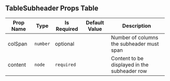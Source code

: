 ## TableSubheader Props Table
| Prop Name | Type | Is Required | Default Value | Description |
|-|-|-|-|-|
| colSpan| `number`| optional| | Number of columns the subheader must span|
| content| `node`| `required`| | Content to be displayed in the subheader row|